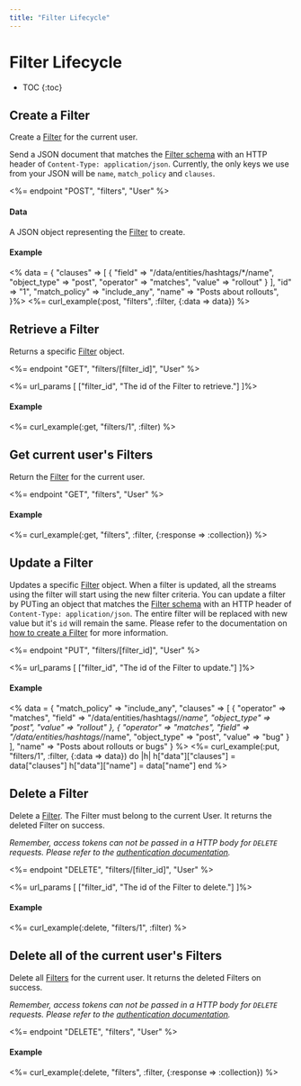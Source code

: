 ```yaml
---
title: "Filter Lifecycle"
---
```


# Filter Lifecycle

* TOC
{:toc}

## Create a Filter

Create a [Filter](/reference/resources/filter/) for the current user.

Send a JSON document that matches the [Filter schema](/reference/resources/filter/) with an HTTP header of ```Content-Type: application/json```. Currently, the only keys we use from your JSON will be ```name```, ```match_policy``` and ```clauses```.

<%= endpoint "POST", "filters", "User" %>

#### Data

A JSON object representing the [Filter](/reference/resources/filter/) to create.

#### Example

<% data = {
    "clauses" => [
        {
            "field" => "/data/entities/hashtags/*/name",
            "object_type" => "post",
            "operator" => "matches",
            "value" => "rollout"
        }
    ],
    "id" => "1",
    "match_policy" => "include_any",
    "name" => "Posts about rollouts",
}%>
<%= curl_example(:post, "filters", :filter, {:data => data}) %>

## Retrieve a Filter

Returns a specific [Filter](/reference/resources/filter/) object.

<%= endpoint "GET", "filters/[filter_id]", "User" %>

<%= url_params [
    ["filter_id", "The id of the Filter to retrieve."]
]%>

#### Example

<%= curl_example(:get, "filters/1", :filter) %>

## Get current user's Filters

Return the [Filter](/reference/resources/filter/) for the current user.

<%= endpoint "GET", "filters", "User" %>

#### Example

<%= curl_example(:get, "filters", :filter, {:response => :collection}) %>

## Update a Filter

Updates a specific [Filter](/reference/resources/filter/) object. When a filter is updated, all the streams using the filter will start using the new filter criteria. You can update a filter by PUTing an object that matches the [Filter schema](/reference/resources/filter/) with an HTTP header of ```Content-Type: application/json```. The entire filter will be replaced with new value but it's ```id``` will remain the same. Please refer to the documentation on [how to create a Filter](#create-a-filter) for more information.

<%= endpoint "PUT", "filters/[filter_id]", "User" %>

<%= url_params [
    ["filter_id", "The id of the Filter to update."]
]%>

#### Example

<% data = {
    "match_policy" => "include_any",
    "clauses" => [
        {
            "operator" => "matches",
            "field" => "/data/entities/hashtags/*/name",
            "object_type" => "post",
            "value" => "rollout"
        }, {
            "operator" => "matches",
            "field" => "/data/entities/hashtags/*/name",
            "object_type" => "post",
            "value" => "bug"
        }
    ],
    "name" => "Posts about rollouts or bugs"
} %>
<%= curl_example(:put, "filters/1", :filter, {:data => data}) do |h|
    h["data"]["clauses"] = data["clauses"]
    h["data"]["name"] = data["name"]
end %>

## Delete a Filter

Delete a [Filter](/reference/resources/filter/). The Filter must belong to the current User. It returns the deleted Filter on success.

*Remember, access tokens can not be passed in a HTTP body for ```DELETE``` requests. Please refer to the [authentication documentation](/reference/authentication/#making-authenticated-api-requests).*

<%= endpoint "DELETE", "filters/[filter_id]", "User" %>

<%= url_params [
    ["filter_id", "The id of the Filter to delete."]
]%>

#### Example

<%= curl_example(:delete, "filters/1", :filter) %>

## Delete all of the current user's Filters

Delete all [Filters](/reference/resources/filter/) for the current user. It returns the deleted Filters on success.

*Remember, access tokens can not be passed in a HTTP body for ```DELETE``` requests. Please refer to the [authentication documentation](/reference/authentication/#making-authenticated-api-requests).*

<%= endpoint "DELETE", "filters", "User" %>

#### Example

<%= curl_example(:delete, "filters", :filter, {:response => :collection}) %>
